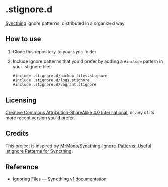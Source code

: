 # .stignore.d

[Syncthing](https://syncthing.net/) ignore patterns, distributed in a organized way.

## How to use

1. Clone this repository to your sync folder
1. Include ignore patterns that you'd prefer by adding a `#include` pattern in your .stignore file:

    ```stignore
    #include .stignore.d/backup-files.stignore
    #include .stignore.d/logs.stignore
    #include .stignore.d/vagrant.stignore
    ```

## Licensing

[Creative Commons Attribution-ShareAlike 4.0 International](https://creativecommons.org/licenses/by-sa/4.0/), or any of its more recent version you'd prefer.

## Credits

This project is inspired by [M-Mono/Syncthing-Ignore-Patterns: Useful .stignore Patterns for Syncthing](https://github.com/M-Mono/Syncthing-Ignore-Patterns).

## Reference

* [Ignoring Files — Syncthing v1 documentation](https://docs.syncthing.net/users/ignoring.html)
